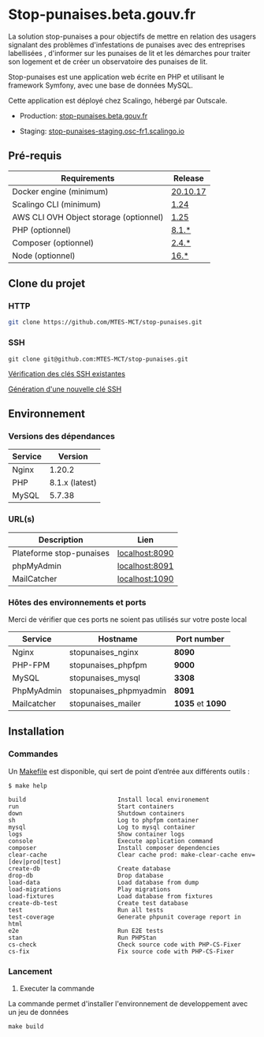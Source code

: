 # Stop-punaises.beta.gouv.fr

La solution stop-punaises a pour objectifs de mettre en relation des usagers signalant des problèmes d'infestations de punaises avec des entreprises labellisées
, d'informer sur les punaises de lit et les démarches pour traiter son logement et de créer un observatoire des punaises de lit.

Stop-punaises est une application web écrite en PHP et utilisant le framework Symfony, avec une base de données MySQL.

Cette application est déployé chez Scalingo, hébergé par Outscale.

- Production: [stop-punaises.beta.gouv.fr](https://stop-punaises.beta.gouv.fr)

- Staging: [stop-punaises-staging.osc-fr1.scalingo.io](https://stop-punaises-staging.osc-fr1.scalingo.io)


## Pré-requis

Requirements|Release
------------|--------
Docker engine (minimum)| [20.10.17](https://www.docker.com/)
Scalingo CLI (minimum) | [1.24](https://doc.scalingo.com/platform/cli/start)
AWS CLI OVH Object storage (optionnel) | [1.25](https://docs.ovh.com/fr/storage/s3/debuter-avec-s3/#utilisation-de-aws-cli)
PHP (optionnel)| [8.1.*](https://www.php.net/)
Composer (optionnel) | [2.4.*](https://getcomposer.org/download/)
Node (optionnel)| [16.*](https://nodejs.org/en/)


## Clone du projet

### HTTP
```bash
git clone https://github.com/MTES-MCT/stop-punaises.git
```

### SSH
```
git clone git@github.com:MTES-MCT/stop-punaises.git
```

[Vérification des clés SSH existantes](https://docs.github.com/en/authentication/connecting-to-github-with-ssh/checking-for-existing-ssh-keys)

[Génération d'une nouvelle clé SSH](https://docs.github.com/en/authentication/connecting-to-github-with-ssh/generating-a-new-ssh-key-and-adding-it-to-the-ssh-agent)

## Environnement

### Versions des dépendances

Service|Version
-------|-------
Nginx | 1.20.2
PHP | 8.1.x (latest)
MySQL | 5.7.38

### URL(s)

Description| Lien
---------|------------- 
Plateforme stop-punaises| [localhost:8090](http://localhost:8090)
phpMyAdmin | [localhost:8091](http://localhost:8091)
MailCatcher  | [localhost:1090](http://localhost:1090)

### Hôtes des environnements et ports

Merci de vérifier que ces ports ne soient pas utilisés sur votre poste local

Service| Hostname              |Port number
-------|-----------------------|-----------
Nginx| stopunaises_nginx     | **8090**
PHP-FPM| stopunaises_phpfpm     |**9000**
MySQL| stopunaises_mysql      |**3308**
PhpMyAdmin | stopunaises_phpmyadmin | **8091**
Mailcatcher| stopunaises_mailer     | **1035** et **1090**

## Installation

### Commandes

Un [Makefile](Makefile) est disponible, qui sert de point d’entrée aux différents outils :

```
$ make help

build                          Install local environement
run                            Start containers
down                           Shutdown containers
sh                             Log to phpfpm container
mysql                          Log to mysql container
logs                           Show container logs
console                        Execute application command
composer                       Install composer dependencies
clear-cache                    Clear cache prod: make-clear-cache env=[dev|prod|test]
create-db                      Create database
drop-db                        Drop database
load-data                      Load database from dump
load-migrations                Play migrations
load-fixtures                  Load database from fixtures
create-db-test                 Create test database
test                           Run all tests
test-coverage                  Generate phpunit coverage report in html
e2e                            Run E2E tests
stan                           Run PHPStan
cs-check                       Check source code with PHP-CS-Fixer
cs-fix                         Fix source code with PHP-CS-Fixer
```

### Lancement

1. Executer la commande

La commande permet d'installer l'environnement de developpement avec un jeu de données

```
make build
```
